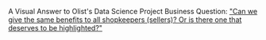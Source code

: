 A Visual Answer to Olist's Data Science Project Business Question: ["Can we give the same benefits to all shopkeepers (sellers)? Or is there one that deserves to be highlighted?"](https://github.com/pauloreis-ds/olist/tree/main/business_questions_insights)